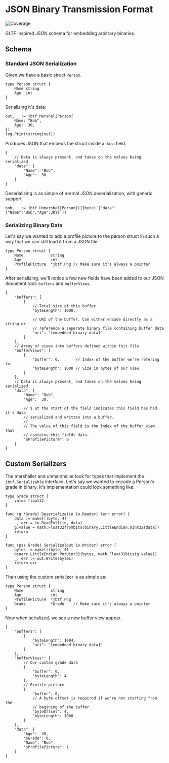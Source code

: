 # JSON Binary Transmission Format
![Coverage](https://img.shields.io/badge/Coverage-80.4%25-brightgreen)

GLTF inspired JSON schema for embedding arbitrary binaries.

## Schema

### Standard JSON Serialization

Given we have a basic struct `Person`.

```golang
type Person struct {
    Name string
    Age  int
}
```

Serializing it's data:

```golang
out, _ := jbtf.Marshal(Person{
    Name: "Bob",
    Age:  30,
})
log.Print(string(out))
```

Produces JSON that embeds the struct inside a `data` field.

```jsonc
{
    // Data is always present, and takes on the values being serialized
    "data": {
        "Name": "Bob",
        "Age":  30
    }
}
```

Deserializing is as simple of normal JSON deserialization, with generic support

```golang
bob, _ := jbtf.Unmarshal[Person]([]byte(`{"data":{"Name":"Bob","Age":30}}`))
```

### Serializing Binary Data

Let's say we wanted to add a profile picture to the person struct in such a way that we can still load it from a JSON file.

```golang
type Person struct {
    Name            string
    Age             int
    ProfilePicture  *jbtf.Png // Make sure it's always a pointer
}
```

After serializing, we'll notice a few new fields have been added to our JSON document root: `buffers` and `bufferViews`.

```jsonc
{
    "buffers": [
        {
            // Total size of this buffer
            "byteLength": 1000,

            // URI of the buffer. Can either encode directly as a string or
            // reference a seperate binary file containing buffer data
            "uri": "[embedded binary data]"
        }
    ],
    // Array of views into buffers defined within this file.
    "bufferViews": [
        {
            "buffer": 0,       // Index of the buffer we're refering to.
            "byteLength": 1000 // Size in bytes of our view
        }
    ],
    // Data is always present, and takes on the values being serialized
    "data": {
        "Name": "Bob",
        "Age":  30,

        // $ at the start of the field indicates this field has had it's data
        // serialized and written into a buffer.
        // 
        // The value of this field is the index of the buffer view that 
        // contains this fields data.
        "$ProfilePicture": 0
    }
}
```

## Custom Serializers

The marshaller and unmarshaller look for types that implement the `jbtf.Serializable` interface. Let's say we wanted to encode a Person's grade in binary. It's implementation could look something like:

```golang
type Grade struct {
    value float32
}

func (g *Grade) Deserialize(in io.Reader) (err error) {
    data := make([]byte, 4)
    _, err = io.ReadFull(in, data)
    g.value = math.Float32frombits(binary.LittleEndian.Uint32(data))
    return
}

func (pss Grade) Serialize(out io.Writer) error {
    bytes := make([]byte, 4)
    binary.LittleEndian.PutUint32(bytes, math.Float32bits(g.value))
    _, err := out.Write(bytes)
    return err
}
```

Then using the custom serializer is as simple as:

```golang
type Person struct {
    Name            string
    Age             int
    ProfilePicture  *jbtf.Png
    Grade           *Grade    // Make sure it's always a pointer
}
```

Now when serialized, we see a new buffer view appear.

```jsonc
{
    "buffers": [
        {
            "byteLength": 1004,
            "uri": "[embedded binary data]"
        }
    ],
    "bufferViews": [
        // Our custom grade data
        {
            "buffer": 0,    
            "byteLength": 4
        },
        // Profile picture
        {
            "buffer": 0,
            // A byte offset is required if we're not starting from the 
            // begining of the buffer
            "byteOffset": 4,
            "byteLength": 1000
        }
    ],
    "data": {
        "Age":  30,
        "$Grade": 0,
        "Name": "Bob",
        "$ProfilePicture": 1
    }
}
```